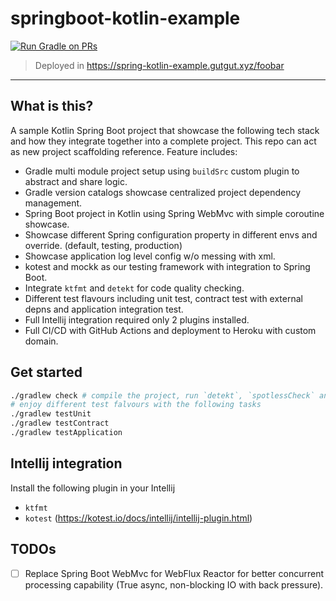 # springboot-kotlin-example

[![Run Gradle on PRs](https://github.com/mingchuno/springboot-kotlin-example/actions/workflows/ci.yaml/badge.svg)](https://github.com/mingchuno/springboot-kotlin-example/actions/workflows/ci.yaml)

> Deployed in https://spring-kotlin-example.gutgut.xyz/foobar

---

## What is this?

A sample Kotlin Spring Boot project that showcase the following tech stack and how they integrate together into a
complete project. This repo can act as new project scaffolding reference. Feature includes:

- Gradle multi module project setup using `buildSrc` custom plugin to abstract and share logic.
- Gradle version catalogs showcase centralized project dependency management.
- Spring Boot project in Kotlin using Spring WebMvc with simple coroutine showcase.
- Showcase different Spring configuration property in different envs and override. (default, testing, production)
- Showcase application log level config w/o messing with xml.
- kotest and mockk as our testing framework with integration to Spring Boot.
- Integrate `ktfmt` and `detekt` for code quality checking.
- Different test flavours including unit test, contract test with external depns and application integration test.
- Full Intellij integration required only 2 plugins installed.
- Full CI/CD with GitHub Actions and deployment to Heroku with custom domain.

## Get started

```bash
./gradlew check # compile the project, run `detekt`, `spotlessCheck` and `test`
# enjoy different test falvours with the following tasks
./gradlew testUnit
./gradlew testContract
./gradlew testApplication
```

## Intellij integration

Install the following plugin in your Intellij

* `ktfmt`
* `kotest` (https://kotest.io/docs/intellij/intellij-plugin.html)

## TODOs

- [ ] Replace Spring Boot WebMvc for WebFlux Reactor for better concurrent processing capability (True async,
  non-blocking IO with back pressure).
